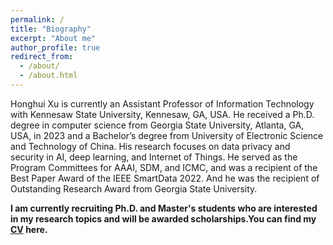 ```yaml
---
permalink: /
title: "Biography"
excerpt: "About me"
author_profile: true
redirect_from:
  - /about/
  - /about.html
---
```


Honghui Xu is currently an Assistant Professor of Information Technology with Kennesaw State University, Kennesaw, GA, USA. He received a Ph.D. degree in computer science from Georgia State University, Atlanta, GA, USA, in 2023 and a Bachelor’s degree from University of Electronic Science and Technology of China. His research focuses on data privacy and security in AI, deep learning, and Internet of Things. He served as the Program Committees for AAAI, SDM, and ICMC, and was a recipient of the Best Paper Award of the IEEE SmartData 2022. And he was the recipient of Outstanding Research Award from Georgia State University.

**I am currently recruiting Ph.D. and Master's students who are interested in my research topics and will be awarded scholarships.You can find my [CV](../assets/Honghui_Xu_CV.pdf) here.**
